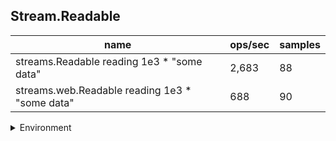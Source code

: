 ## Stream.Readable

|name|ops/sec|samples|
|-|-|-|
|streams.Readable reading 1e3 * "some data"|2,683|88|
|streams.web.Readable reading 1e3 * "some data"|688|90|


<details>
<summary>Environment</summary>

* __Machine:__ linux x64 | 4 vCPUs | 7.6GB Mem
* __Run:__ Tue Nov 07 2023 23:27:28 GMT+0000 (Coordinated Universal Time)
</details>

<!--
{"environment":{"platform":"linux","arch":"x64","cpus":4,"totalMemory":7.6085662841796875},"benchmarks":[{"name":"streams.Readable reading 1e3 * \"some data\"","opsSec":2683.379888211364,"samples":8},{"name":"streams.web.Readable reading 1e3 * \"some data\"","opsSec":688.3428768181801,"samples":5}]}-->
